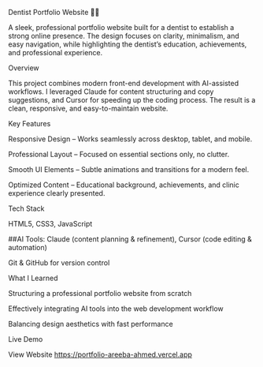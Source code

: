 Dentist Portfolio Website 🦷✨

A sleek, professional portfolio website built for a dentist to establish a strong online presence. The design focuses on clarity, minimalism, and easy navigation, while highlighting the dentist’s education, achievements, and professional experience.

Overview

This project combines modern front-end development with AI-assisted workflows. I leveraged Claude for content structuring and copy suggestions, and Cursor for speeding up the coding process. The result is a clean, responsive, and easy-to-maintain website.

Key Features

Responsive Design – Works seamlessly across desktop, tablet, and mobile.

Professional Layout – Focused on essential sections only, no clutter.

Smooth UI Elements – Subtle animations and transitions for a modern feel.

Optimized Content – Educational background, achievements, and clinic experience clearly presented.

Tech Stack

HTML5, CSS3, JavaScript

##AI Tools: Claude (content planning & refinement), Cursor (code editing & automation)

Git & GitHub for version control

What I Learned

Structuring a professional portfolio website from scratch

Effectively integrating AI tools into the web development workflow

Balancing design aesthetics with fast performance

Live Demo

View Website https://portfolio-areeba-ahmed.vercel.app
